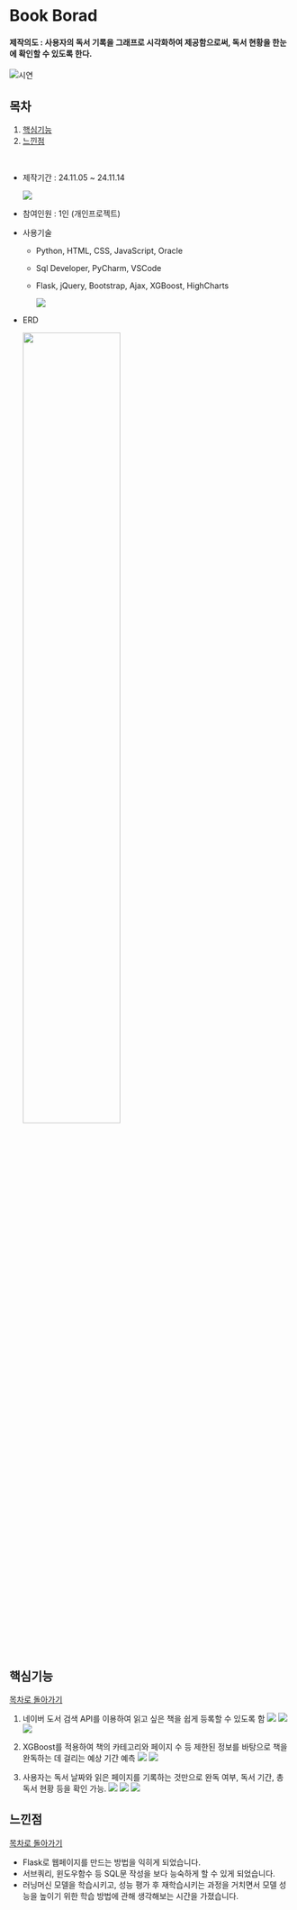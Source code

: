 
<h1> Book Borad </h1> 
<h4> 제작의도 : 사용자의 독서 기록을 그래프로 시각화하여 제공함으로써,
독서 현황을 한눈에 확인할 수 있도록 한다. </h4>

![시연](https://github.com/user-attachments/assets/9d8710d1-bd22-4068-b278-c0e8da96dc12)


## 목차
1. [핵심기능](#핵심기능)
2. [느낀점](#느낀점)

<Br>

- 제작기간 : 24.11.05 ~ 24.11.14
  
  <img src="https://github.com/user-attachments/assets/d8dfe189-8462-4bcd-8783-6bdf437f53ee" />

  
- 참여인원 : 1인 (개인프로젝트)
  
- 사용기술
  - Python, HTML, CSS, JavaScript, Oracle
  - Sql Developer, PyCharm, VSCode
  - Flask, jQuery, Bootstrap, Ajax, XGBoost, HighCharts
    
    <img src="https://github.com/user-attachments/assets/b7e489e5-e725-4a89-a037-ebfdb01becd3" />

    
- ERD
  
   <img src="https://github.com/user-attachments/assets/42b2a1fe-b984-4c3d-b2a8-744b845ad67a"  width="60%"/>


## 핵심기능
[목차로 돌아가기](#목차)
  
1. 네이버 도서 검색 API를 이용하여 읽고 싶은 책을 쉽게 등록할 수 있도록 함
   <img src="https://github.com/user-attachments/assets/93f81ee1-683d-46a6-aa6f-85cca7445ab8"/>
   <img src="https://github.com/user-attachments/assets/12b30a76-b018-4c6c-b59d-3600df7f0e63"/>
   <img src="https://github.com/user-attachments/assets/2187b2cd-5f83-454f-aa60-2924f7809257"/>

2. XGBoost를 적용하여 책의 카테고리와 페이지 수 등 제한된 정보를 바탕으로 책을 완독하는 데 걸리는 예상 기간 예측
   <img src="https://github.com/user-attachments/assets/081a5d20-f077-43f6-80d5-4f8bb0acb7fd"/>
   <img src="https://github.com/user-attachments/assets/6562195a-fae7-4348-8470-f800557205c9"/>

3. 사용자는 독서 날짜와 읽은 페이지를 기록하는 것만으로 완독 여부, 독서 기간, 총 독서 현황 등을 확인 가능.
   <img src="https://github.com/user-attachments/assets/a9c4bcc4-b9a0-4e1e-8182-89fe2dd221e4"/>
   <img src="https://github.com/user-attachments/assets/686400b7-7264-46d3-8ac2-ede5b7ffe2cc"/>
   <img src="https://github.com/user-attachments/assets/29d7ba65-7187-46b2-8f25-4533db77158e"/>


## 느낀점
[목차로 돌아가기](#목차)
- Flask로 웹페이지를 만드는 방법을 익히게 되었습니다.
- 서브쿼리, 윈도우함수 등 SQL문 작성을 보다 능숙하게 할 수 있게 되었습니다.
- 러닝머신 모델을 학습시키고, 성능 평가 후 재학습시키는 과정을 거치면서 모델 성능을 높이기 위한 학습 방법에 관해 생각해보는 시간을 가졌습니다.
